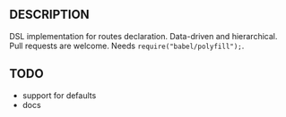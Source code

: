 ## DESCRIPTION
DSL implementation for routes declaration. Data-driven and hierarchical. Pull requests are welcome. Needs `require("babel/polyfill");`.
## TODO
* support for defaults
* docs
